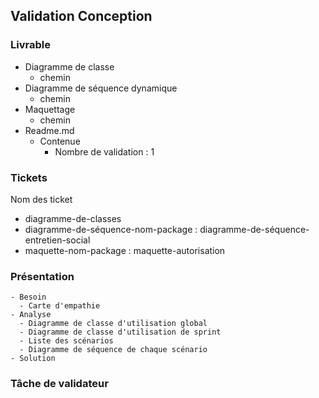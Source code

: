 

## Validation Conception


### Livrable 

- Diagramme de classe
  - chemin
- Diagramme de séquence dynamique
  - chemin
- Maquettage
  -  chemin
- Readme.md
  - Contenue
    - Nombre de validation :  1

### Tickets

Nom des ticket

- diagramme-de-classes
- diagramme-de-séquence-nom-package : diagramme-de-séquence-entretien-social
- maquette-nom-package : maquette-autorisation


### Présentation
    - Besoin
      - Carte d'empathie
    - Analyse
      - Diagramme de classe d'utilisation global
      - Diagramme de classe d'utilisation de sprint
      - Liste des scénarios
      - Diagramme de séquence de chaque scénario
    - Solution

### Tâche de validateur
  